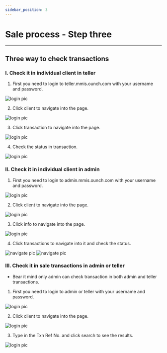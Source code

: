 ```yaml
---
sidebar_position: 3
---
```


# Sale process - Step three

---

## Three way to check transactions

### I. Check it in individual client in teller

1. First you need to login to teller.mmis.ounch.com with your username and password.

![login pic](../../static/img/instruction/login.png)

2. Click client to navigate into the page.

![login pic](../../static/img/instruction/client-navigate.png)

3. Click transaction to navigate into the page.

![login pic](../../static/img/transaction/transaction-navigate.png)

4. Check the status in transaction.

![login pic](../../static/img/transaction/transaction-status.png)

### II. Check it in individual client in admin

1. First you need to login to admin.mmis.ounch.com with your username and password.

![login pic](../../static/img/instruction/login.png)

2. Click client to navigate into the page.

![login pic](../../static/img/transactionStatus/client-navigate-admin.png)

3. Click info to navigate into the page.

![login pic](../../static/img/transactionStatus/client-info-navigate-admin.png)

4. Click transactions to navigate into it and check the status.

![navigate pic](../../static/img/transactionStatus/client-transactions-navigate-admin.png) 
![navigate pic](../../static/img/transactionStatus/client-status-admin.png) 

### III. Check it in sale transactions in admin or teller

- Bear it mind only admin can check transaction in both admin and teller transactions.

1. First you need to login to admin or teller with your username and password.

![login pic](../../static/img/instruction/login.png)

2. Click client to navigate into the page.

![login pic](../../static/img/salesTrans/salesTrans-navigate.png)

3. Type in the Txn Ref No. and click search to see the results.

![login pic](../../static/img/salesTrans/salesTrans-result.png)
